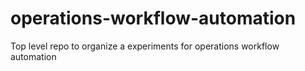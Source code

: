 # operations-workflow-automation
Top level repo to organize a experiments for operations workflow automation
